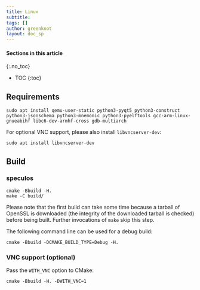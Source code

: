 ```yaml
---
title: Linux
subtitle:
tags: []
author: greenknot
layout: doc_sp
---
```


#### Sections in this article
{:.no_toc}
* TOC
{:toc}

## Requirements

```console
sudo apt install qemu-user-static python3-pyqt5 python3-construct python3-jsonschema python3-mnemonic python3-pyelftools gcc-arm-linux-gnueabihf libc6-dev-armhf-cross gdb-multiarch
```

For optional VNC support, please also install `libvncserver-dev`:

```console
sudo apt install libvncserver-dev
```

## Build

### speculos

```console
cmake -Bbuild -H.
make -C build/
```

Please note that the first build can take some time because a tarball of OpenSSL is downloaded (the integrity of the downloaded tarball is checked) before being built. Further invocations of `make` skip this step.

The following command line can be used for a debug build:

```console
cmake -Bbuild -DCMAKE_BUILD_TYPE=Debug -H.
```

### VNC support (optional)

Pass the `WITH_VNC` option to CMake:

```console
cmake -Bbuild -H. -DWITH_VNC=1
```
